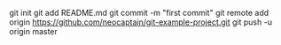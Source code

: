 git init
git add README.md
git commit -m "first commit"
git remote add origin https://github.com/neocaptain/git-example-project.git
git push -u origin master
